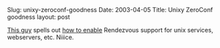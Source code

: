 Slug: unixy-zeroconf-goodness
Date: 2003-04-05
Title: Unixy ZeroConf goodness
layout: post

<a href="http://bitshift.org/">This guy</a> spells out <a href="http://bitshift.org/zeroconf.shtml">how to enable</a> Rendezvous support for unix services, webservers, etc. Niiice.
